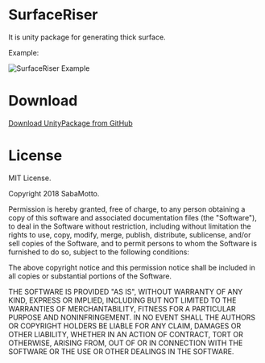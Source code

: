 # SurfaceRiser
It is unity package for generating thick surface.

Example:

![SurfaceRiser Example](https://media.giphy.com/media/3ohs4gxPZVyP9eLdbq/giphy.gif)

# Download
[Download UnityPackage from GitHub](https://github.com/sabamotto/SurfaceRiser/releases/download/v1/SurfaceRiser.unitypackage)

# License
MIT License.

Copyright 2018 SabaMotto.

Permission is hereby granted, free of charge, to any person obtaining a copy of this software and associated documentation files (the "Software"), to deal in the Software without restriction, including without limitation the rights to use, copy, modify, merge, publish, distribute, sublicense, and/or sell copies of the Software, and to permit persons to whom the Software is furnished to do so, subject to the following conditions:

The above copyright notice and this permission notice shall be included in all copies or substantial portions of the Software.

THE SOFTWARE IS PROVIDED "AS IS", WITHOUT WARRANTY OF ANY KIND, EXPRESS OR IMPLIED, INCLUDING BUT NOT LIMITED TO THE WARRANTIES OF MERCHANTABILITY, FITNESS FOR A PARTICULAR PURPOSE AND NONINFRINGEMENT. IN NO EVENT SHALL THE AUTHORS OR COPYRIGHT HOLDERS BE LIABLE FOR ANY CLAIM, DAMAGES OR OTHER LIABILITY, WHETHER IN AN ACTION OF CONTRACT, TORT OR OTHERWISE, ARISING FROM, OUT OF OR IN CONNECTION WITH THE SOFTWARE OR THE USE OR OTHER DEALINGS IN THE SOFTWARE.

